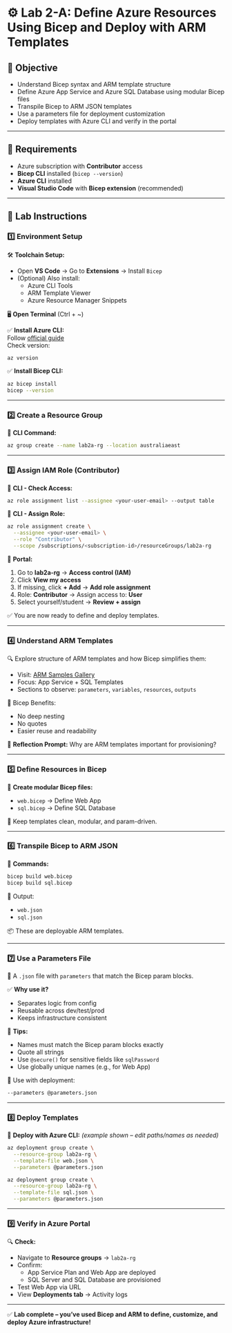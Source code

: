 # ⚙️ Lab 2-A: Define Azure Resources Using Bicep and Deploy with ARM Templates

## 🎯 Objective

- Understand Bicep syntax and ARM template structure
- Define Azure App Service and Azure SQL Database using modular Bicep files
- Transpile Bicep to ARM JSON templates
- Use a parameters file for deployment customization
- Deploy templates with Azure CLI and verify in the portal

---

## 🧰 Requirements

- Azure subscription with **Contributor** access
- **Bicep CLI** installed (`bicep --version`)
- **Azure CLI** installed
- **Visual Studio Code** with **Bicep extension** (recommended)

---

## 👣 Lab Instructions

### 1️⃣ Environment Setup

🛠️ **Toolchain Setup:**
- Open **VS Code** → Go to **Extensions** → Install `Bicep`
- (Optional) Also install:
  - Azure CLI Tools
  - ARM Template Viewer
  - Azure Resource Manager Snippets

🖥️ **Open Terminal** (Ctrl + ~)

✅ **Install Azure CLI:**  
Follow [official guide](https://learn.microsoft.com/en-us/cli/azure/install-azure-cli)  
Check version:
```bash
az version
```

✅ **Install Bicep CLI:**
```bash
az bicep install
bicep --version
```

---

### 2️⃣ Create a Resource Group

🔸 **CLI Command:**
```bash
az group create --name lab2a-rg --location australiaeast
```

---

### 3️⃣ Assign IAM Role (Contributor)

🔸 **CLI - Check Access:**
```bash
az role assignment list --assignee <your-user-email> --output table
```

🔸 **CLI - Assign Role:**
```bash
az role assignment create \
  --assignee <your-user-email> \
  --role "Contributor" \
  --scope /subscriptions/<subscription-id>/resourceGroups/lab2a-rg
```

🔸 **Portal:**
1. Go to **lab2a-rg** → **Access control (IAM)**
2. Click **View my access**
3. If missing, click **+ Add** → **Add role assignment**
4. Role: **Contributor** → Assign access to: **User**
5. Select yourself/student → **Review + assign**

✅ You are now ready to define and deploy templates.

---

### 4️⃣ Understand ARM Templates

🔍 Explore structure of ARM templates and how Bicep simplifies them:
- Visit: [ARM Samples Gallery](https://learn.microsoft.com/en-us/samples/browse/?expanded=azure&products=azure-resource-manager)
- Focus: App Service + SQL Templates
- Sections to observe: `parameters`, `variables`, `resources`, `outputs`

📌 Bicep Benefits:
- No deep nesting
- No quotes
- Easier reuse and readability

📝 **Reflection Prompt:** Why are ARM templates important for provisioning?

---

### 5️⃣ Define Resources in Bicep

🔹 **Create modular Bicep files:**
- `web.bicep` → Define Web App
- `sql.bicep` → Define SQL Database

🧠 Keep templates clean, modular, and param-driven.

---

### 6️⃣ Transpile Bicep to ARM JSON

🔹 **Commands:**
```bash
bicep build web.bicep
bicep build sql.bicep
```
🔄 Output:
- `web.json`
- `sql.json`

📦 These are deployable ARM templates.

---

### 7️⃣ Use a Parameters File

🧾 A `.json` file with `parameters` that match the Bicep param blocks.

✅ **Why use it?**
- Separates logic from config
- Reusable across dev/test/prod
- Keeps infrastructure consistent

🔑 **Tips:**
- Names must match the Bicep param blocks exactly
- Quote all strings
- Use `@secure()` for sensitive fields like `sqlPassword`
- Use globally unique names (e.g., for Web App)

📌 Use with deployment:
```bash
--parameters @parameters.json
```

---

### 8️⃣ Deploy Templates

🔹 **Deploy with Azure CLI:** *(example shown – edit paths/names as needed)*
```bash
az deployment group create \
  --resource-group lab2a-rg \
  --template-file web.json \
  --parameters @parameters.json

az deployment group create \
  --resource-group lab2a-rg \
  --template-file sql.json \
  --parameters @parameters.json
```

---

### 9️⃣ Verify in Azure Portal

🔍 **Check:**
- Navigate to **Resource groups** → `lab2a-rg`
- Confirm:
  - App Service Plan and Web App are deployed
  - SQL Server and SQL Database are provisioned
- Test Web App via URL
- View **Deployments tab** → Activity logs

---

✅ **Lab complete – you’ve used Bicep and ARM to define, customize, and deploy Azure infrastructure!**

